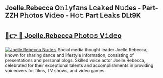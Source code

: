 ## Joelle.Rebecca O𝚗𝚕yf𝚊ns L𝚎a𝚔ed N𝚞𝚍es - Part-ZZH P𝚑𝚘tos Vi𝚍𝚎o - H𝚘𝚝 Part L𝚎a𝚔s DLt9K

# <h2><a href="http://kfcdz3.oniu.top/?m=Joelle.Rebecca">🔗👉 🔴 Joelle.Rebecca P𝚑ot𝚘𝚜 V𝚒d𝚎o</a></h2>

[![Joelle.Rebecca Nu𝚍e𝚜](https://i.imgur.com/0qMVB7G.gif)](http://kfcdz3.oniu.top/?m=Joelle.Rebecca)
Social media thought leader Joelle.Rebecca, known for sharing dance and lifestyle information, consisting of presentations and personal blogs. Skilled voice actor Joelle.Rebecca, celebrated for their exceptional talents and accomplishments in providing voiceovers for films, TV shows, and video games.  
